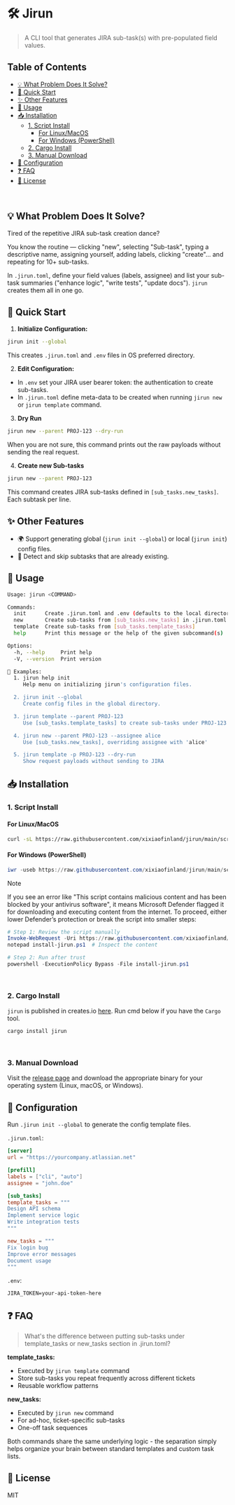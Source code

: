# 🛠️ Jirun

>A CLI tool that generates JIRA sub-task(s) with pre-populated field values.

## Table of Contents
- [💡 What Problem Does It Solve?](#-what-problem-does-it-solve)
- [🚀 Quick Start](#-quick-start)
- [✨ Other Features](#-other-features)
- [🚀 Usage](#-usage)
- [📥 Installation](#-installation)
  - [1. Script Install](#1-script-install)
    - [For Linux/MacOS](#for-linuxmacos)
    - [For Windows (PowerShell)](#for-windows-powershell)
  - [2. Cargo Install](#2-cargo-install)
  - [3. Manual Download](#3-manual-download)
- [🧰 Configuration](#-configuration)
- [❓ FAQ](#-faq)
- [📄 License](#-license)

<br>

## 💡 What Problem Does It Solve?

Tired of the repetitive JIRA sub-task creation dance?

You know the routine — clicking "new", selecting "Sub-task", typing a
descriptive name, assigning yourself, adding labels, clicking "create"... and
repeating for 10+ sub-tasks.

In `.jirun.toml`, define your field values (labels, assignee) and list your sub-task
summaries ("enhance logic", "write tests", "update docs"). `jirun` creates them
all in one go.

## 🚀 Quick Start
1. **Initialize Configuration:**

```bash
jirun init --global
```

This creates `.jirun.toml` and `.env` files in OS preferred directory.

2. **Edit Configuration:**

- In `.env` set your JIRA user bearer token: the authentication to create sub-tasks.
- In `.jirun.toml` define meta-data to be created when running `jirun new` or `jirun template` command.

3. **Dry Run**

```bash
jirun new --parent PROJ-123 --dry-run
```

When you are not sure, this command prints out the raw payloads without sending
the real request.

4. **Create new Sub-tasks**

```bash
jirun new --parent PROJ-123

```

This command creates JIRA sub-tasks defined in `[sub_tasks.new_tasks]`. Each
subtask per line.

## ✨ Other Features

- 🌍 Support generating global (`jirun init --global`) or local (`jirun init`) config files.
- 🔐 Detect and skip subtasks that are already existing.

## 🚀 Usage

```sh
Usage: jirun <COMMAND>

Commands:
  init      Create .jirun.toml and .env (defaults to the local directory)
  new       Create sub-tasks from [sub_tasks.new_tasks] in .jirun.toml
  template  Create sub-tasks from [sub_tasks.template_tasks]
  help      Print this message or the help of the given subcommand(s)

Options:
  -h, --help     Print help
  -V, --version  Print version

📘 Examples:
  1. jirun help init
     Help menu on initializing jirun's configuration files.

  2. jirun init --global
     Create config files in the global directory.

  3. jirun template --parent PROJ-123
     Use [sub_tasks.template_tasks] to create sub-tasks under PROJ-123

  4. jirun new --parent PROJ-123 --assignee alice
     Use [sub_tasks.new_tasks], overriding assignee with 'alice'

  5. jirun template -p PROJ-123 --dry-run
     Show request payloads without sending to JIRA
```

## 📥 Installation

### 1. Script Install

#### For Linux/MacOS

```bash
curl -sL https://raw.githubusercontent.com/xixiaofinland/jirun/main/scripts/install-jirun.sh | bash
```

#### For Windows (PowerShell)

```ps1
iwr -useb https://raw.githubusercontent.com/xixiaofinland/jirun/main/scripts/install-jirun.ps1 | iex
```

> [!NOTE]
> If you see an error like "This script contains malicious content and has been
> blocked by your antivirus software", it means Microsoft Defender flagged it
> for downloading and executing content from the internet. To proceed, either
> lower Defender’s protection or break the script into smaller steps:

```ps1
# Step 1: Review the script manually
Invoke-WebRequest -Uri https://raw.githubusercontent.com/xixiaofinland/jirun/main/scripts/install-jirun.ps1 -OutFile install-jirun.ps1
notepad install-jirun.ps1  # Inspect the content

# Step 2: Run after trust
powershell -ExecutionPolicy Bypass -File install-jirun.ps1
```

<br>

### 2. Cargo Install

`jirun` is published in creates.io [here](https://crates.io/crates/jirun).
Run cmd below if you have the `Cargo` tool.

```bash
cargo install jirun
```

<br>

### 3. Manual Download

Visit the [release page](https://github.com/xixiaofinland/jirun/releases/latest) and download the appropriate binary for your operating system (Linux, macOS, or Windows).

## 🧰 Configuration

Run `.jirun init --global` to generate the config template files.

`.jirun.toml`:

```toml
[server]
url = "https://yourcompany.atlassian.net"

[prefill]
labels = ["cli", "auto"]
assignee = "john.doe"

[sub_tasks]
template_tasks = """
Design API schema
Implement service logic
Write integration tests
"""

new_tasks = """
Fix login bug
Improve error messages
Document usage
"""
```

`.env`:

```env
JIRA_TOKEN=your-api-token-here
```

## ❓ FAQ

> What's the difference between putting sub-tasks under template_tasks or
> new_tasks section in .jirun.toml?

**template_tasks:**

- Executed by `jirun template` command
- Store sub-tasks you repeat frequently across different tickets
- Reusable workflow patterns

**new_tasks:**

- Executed by `jirun new` command
- For ad-hoc, ticket-specific sub-tasks
- One-off task sequences

Both commands share the same underlying logic - the separation simply helps
organize your brain between standard templates and custom task lists.

## 📄 License

MIT
